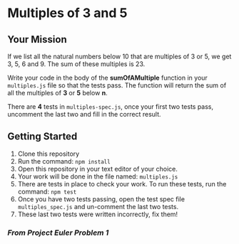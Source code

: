 # Multiples of 3 and 5

## Your Mission

If we list all the natural numbers below 10 that are multiples of 3 or 5, we get 3, 5, 6 and 9. The sum of these multiples is 23.

Write your code in the body of the **sumOfAMultiple** function in your `multiples.js` file so that the tests pass. The function will return the sum of all the multiples of **3** or **5** below **n**.

There are **4** tests in `multiples-spec.js`, once your first two tests pass, uncomment the last two and fill in the correct result.

## Getting Started

1. Clone this repository
2. Run the command: `npm install`
3. Open this repository in your text editor of your choice.
4. Your work will be done in the file named: `multiples.js`
5. There are tests in place to check your work. To run these tests, run the command: `npm test`
6. Once you have two tests passing, open the test spec file `multiples_spec.js` and un-comment the last two tests.
7. These last two tests were written incorrectly, fix them!

### _From Project Euler Problem 1_

